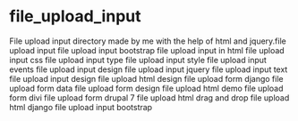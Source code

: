 # file_upload_input
File upload input directory made by me with the help of html and jquery.file upload input file upload input bootstrap file upload input in html file upload input css file upload input type file upload input style file upload input events file upload input design file upload input jquery file upload input text file upload input design file upload html design file upload form django file upload form data file upload form design file upload html demo file upload form divi file upload form drupal 7 file upload html drag and drop file upload html django file upload input bootstrap 
